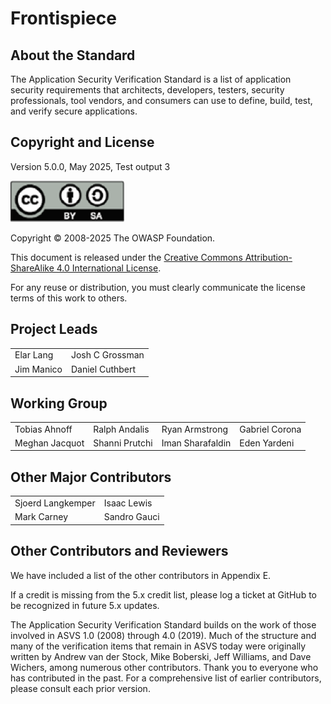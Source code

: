 # Frontispiece

## About the Standard

The Application Security Verification Standard is a list of application security requirements that architects, developers, testers, security professionals, tool vendors, and consumers can use to define, build, test, and verify secure applications.

## Copyright and License

Version 5.0.0, May 2025, Test output 3

![license](../images/license.png)

Copyright © 2008-2025 The OWASP Foundation.

This document is released under the [Creative Commons Attribution-ShareAlike 4.0 International License](https://creativecommons.org/licenses/by-sa/4.0/).

For any reuse or distribution, you must clearly communicate the license terms of this work to others.

## Project Leads

|                       |                  |
|---------------------- |----------------- |
| Elar Lang             | Josh C Grossman  |
| Jim Manico            | Daniel Cuthbert  |

## Working Group

|                 |                   |                    |                  |
|---------------- |------------------ |------------------- |----------------- |
| Tobias Ahnoff   | Ralph Andalis     | Ryan Armstrong     | Gabriel Corona   |
| Meghan Jacquot  | Shanni Prutchi    | Iman Sharafaldin   | Eden Yardeni     |

## Other Major Contributors

|                   |                   |
|-------------------|-------------------|
| Sjoerd Langkemper | Isaac Lewis       |
| Mark Carney       | Sandro Gauci      |

## Other Contributors and Reviewers

We have included a list of the other contributors in Appendix E.

If a credit is missing from the 5.x credit list, please log a ticket at GitHub to be recognized in future 5.x updates.

The Application Security Verification Standard builds on the work of those involved in ASVS 1.0 (2008) through 4.0 (2019). Much of the structure and many of the verification items that remain in ASVS today were originally written by Andrew van der Stock, Mike Boberski, Jeff Williams, and Dave Wichers, among numerous other contributors. Thank you to everyone who has contributed in the past. For a comprehensive list of earlier contributors, please consult each prior version.
